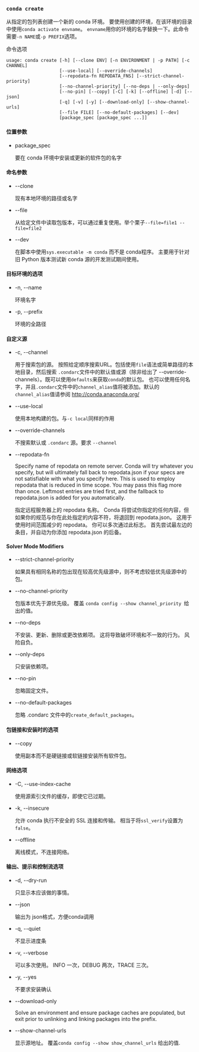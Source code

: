 ### `conda create`

从指定的包列表创建一个新的 conda 环境。 要使用创建的环境，在该环境的目录中使用`conda activate envname`。 `envname`用你的环境的名字替换一下。此命令需要` -n NAME `或` -p PREFIX `选项。

命令选项

```
usage: conda create [-h] [--clone ENV] [-n ENVIRONMENT | -p PATH] [-c CHANNEL]
                    [--use-local] [--override-channels]
                    [--repodata-fn REPODATA_FNS] [--strict-channel-priority]
                    [--no-channel-priority] [--no-deps | --only-deps]
                    [--no-pin] [--copy] [-C] [-k] [--offline] [-d] [--json]
                    [-q] [-v] [-y] [--download-only] [--show-channel-urls]
                    [--file FILE] [--no-default-packages] [--dev]
                    [package_spec [package_spec ...]]
```

#### 位置参数

- package_spec

  要在 conda 环境中安装或更新的软件包的名字

#### 命名参数

- --clone

  现有本地环境的路径或名字

- --file

  从给定文件中读取包版本，可以通过重复使用。举个栗子`--file=file1 --file=file2`

- --dev

  在脚本中使用`sys.executable -m conda` 而不是 conda程序。 主要用于针对旧 Python 版本测试新 conda 源的开发测试期间使用。

#### 目标环境的选项

- -n, --name

  环境名字

- -p, --prefix

  环境的全路径

#### 自定义源

- -c, --channel

  用于搜索包的源。 按照给定顺序搜索URL。包括使用`file`语法或简单路径的本地目录，然后搜索 `.condarc`文件中的默认值或源（除非给出了 --override-channels）。既可以使用`defaults`来获取`conda`的默认包。 也可以使用任何名字，并且`.condarc`文件中的` channel_alias `值将被添加。默认的`channel_alias`值请参阅 http://conda.anaconda.org/

- --use-local

  使用本地构建的包。与`-c local`同样的作用

- --override-channels

  不搜索默认或 `.condarc` 源。要求 `--channel`

- --repodata-fn

  Specify name of repodata on remote server. Conda will try whatever you specify, but will ultimately fall back to repodata.json if your specs are not satisfiable with what you specify here. This is used to employ repodata that is reduced in time scope. You may pass this flag more than once. Leftmost entries are tried first, and the fallback to repodata.json is added for you automatically.

  指定远程服务器上的 repodata 名称。 Conda 将尝试你指定的任何内容，但如果你的规范与你在此处指定的内容不符，将退回到 repodata.json。 这用于使用时间范围减少的 repodata。 你可以多次通过此标志。 首先尝试最左边的条目，并自动为你添加 repodata.json 的后备。

#### Solver Mode Modifiers

- --strict-channel-priority

  如果具有相同名称的包出现在较高优先级源中，则不考虑较低优先级源中的包。

- --no-channel-priority

  包版本优先于源优先级。 覆盖 `conda config --show channel_priority `给出的值。

- --no-deps

  不安装、更新、删除或更改依赖项。 这将导致破坏环境和不一致的行为。 风险自负。

- --only-deps

  只安装依赖项。

- --no-pin

  忽略固定文件。

- --no-default-packages

  忽略 .condarc 文件中的`create_default_packages`。

#### 包链接和安装时的选项

- --copy

  使用副本而不是硬链接或软链接安装所有软件包。

#### 网络选项

- -C, --use-index-cache

  使用源索引文件的缓存，即使它已过期。

- -k, --insecure

  允许 conda 执行不安全的 SSL 连接和传输。 相当于将`ssl_verify`设置为`false`。

- --offline

  离线模式，不连接网络。

#### 输出、提示和控制流选项

- -d, --dry-run

  只显示本应该做的事情。

- --json

  输出为 json格式，方便conda调用

- -q, --quiet

  不显示进度条

- -v, --verbose

  可以多次使用。 INFO 一次，DEBUG 两次，TRACE 三次。

- -y, --yes

  不要求安装确认

- --download-only

  Solve an environment and ensure package caches are populated, but exit prior to unlinking and linking packages into the prefix.

- --show-channel-urls

  显示源地址。 覆盖`conda config --show show_channel_urls` 给出的值.